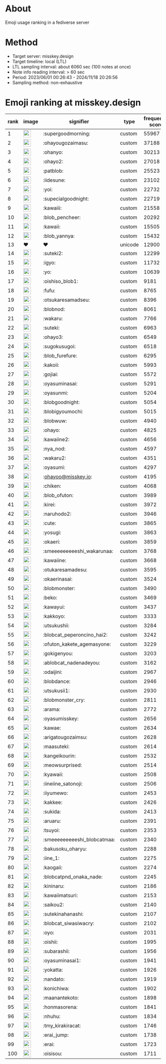 # About
Emoji usage ranking in a fediverse server

# Method
- Target server: misskey.design
- Target timeline: local (LTL)
- LTL sampling interval: about 6060 sec (100 notes at once)
- Note info reading interval: > 60 sec
- Period: 2023/06/01 00:26:43 - 2024/11/18 20:26:56 
- Sampling method: non-exhaustive

# Emoji ranking at misskey.design

|rank|image|signifier|type|frequency score|
|----|----|----|----|----|
|1|<img height="24" src="https://misskey.design/emoji/supergoodmorning.webp">|:supergoodmorning:|custom|55967|
|2|<img height="24" src="https://misskey.design/emoji/ohayougozaimasu.webp">|:ohayougozaimasu:|custom|37188|
|3|<img height="24" src="https://misskey.design/emoji/ohanyo.webp">|:ohanyo:|custom|30213|
|4|<img height="24" src="https://misskey.design/emoji/ohayo2.webp">|:ohayo2:|custom|27018|
|5|<img height="24" src="https://misskey.design/emoji/patblob.webp">|:patblob:|custom|25523|
|6|<img height="24" src="https://misskey.design/emoji/iidesune.webp">|:iidesune:|custom|23102|
|7|<img height="24" src="https://misskey.design/emoji/yoi.webp">|:yoi:|custom|22732|
|8|<img height="24" src="https://misskey.design/emoji/supecialgoodnight.webp">|:supecialgoodnight:|custom|22719|
|9|<img height="24" src="https://misskey.design/emoji/kawaiii.webp">|:kawaiii:|custom|21558|
|10|<img height="24" src="https://misskey.design/emoji/blob_pencheer.webp">|:blob_pencheer:|custom|20292|
|11|<img height="24" src="https://misskey.design/emoji/kawaii.webp">|:kawaii:|custom|15505|
|12|<img height="24" src="https://misskey.design/emoji/blob_yannya.webp">|:blob_yannya:|custom|15432|
|13|❤|❤|unicode|12900|
|14|<img height="24" src="https://misskey.design/emoji/suteki2.webp">|:suteki2:|custom|12299|
|15|<img height="24" src="https://misskey.design/emoji/igyo.webp">|:igyo:|custom|11732|
|16|<img height="24" src="https://misskey.design/emoji/yo.webp">|:yo:|custom|10639|
|17|<img height="24" src="https://misskey.design/emoji/oishiso_blob1.webp">|:oishiso_blob1:|custom|9181|
|18|<img height="24" src="https://misskey.design/emoji/fufu.webp">|:fufu:|custom|8765|
|19|<img height="24" src="https://misskey.design/emoji/otsukaresamadseu.webp">|:otsukaresamadseu:|custom|8396|
|20|<img height="24" src="https://misskey.design/emoji/blobnod.webp">|:blobnod:|custom|8061|
|21|<img height="24" src="https://misskey.design/emoji/wakaru.webp">|:wakaru:|custom|7766|
|22|<img height="24" src="https://misskey.design/emoji/suteki.webp">|:suteki:|custom|6963|
|23|<img height="24" src="https://misskey.design/emoji/ohayo3.webp">|:ohayo3:|custom|6549|
|24|<img height="24" src="https://misskey.design/emoji/sugokusugoi.webp">|:sugokusugoi:|custom|6518|
|25|<img height="24" src="https://misskey.design/emoji/blob_furefure.webp">|:blob_furefure:|custom|6295|
|26|<img height="24" src="https://misskey.design/emoji/kakoii.webp">|:kakoii:|custom|5993|
|27|<img height="24" src="https://misskey.design/emoji/gojiai.webp">|:gojiai:|custom|5572|
|28|<img height="24" src="https://misskey.design/emoji/oyasuminasai.webp">|:oyasuminasai:|custom|5291|
|29|<img height="24" src="https://misskey.design/emoji/oyasunmi.webp">|:oyasunmi:|custom|5204|
|30|<img height="24" src="https://misskey.design/emoji/blobgoodnight.webp">|:blobgoodnight:|custom|5054|
|31|<img height="24" src="https://misskey.design/emoji/blobigyoumochi.webp">|:blobigyoumochi:|custom|5015|
|32|<img height="24" src="https://misskey.design/emoji/blobwuw.webp">|:blobwuw:|custom|4940|
|33|<img height="24" src="https://misskey.design/emoji/ohayo.webp">|:ohayo:|custom|4825|
|34|<img height="24" src="https://misskey.design/emoji/kawaiine2.webp">|:kawaiine2:|custom|4656|
|35|<img height="24" src="https://misskey.design/emoji/nya_nod.webp">|:nya_nod:|custom|4597|
|36|<img height="24" src="https://misskey.design/emoji/wakaru2.webp">|:wakaru2:|custom|4351|
|37|<img height="24" src="https://misskey.design/emoji/oyasumi.webp">|:oyasumi:|custom|4297|
|38|<img height="24" src="https://misskey.design/emoji/ohayoo.webp">|:ohayoo@misskey.io:|custom|4195|
|39|<img height="24" src="https://misskey.design/emoji/chiken.webp">|:chiken:|custom|4068|
|40|<img height="24" src="https://misskey.design/emoji/blob_ofuton.webp">|:blob_ofuton:|custom|3989|
|41|<img height="24" src="https://misskey.design/emoji/kirei.webp">|:kirei:|custom|3972|
|42|<img height="24" src="https://misskey.design/emoji/naruhodo2.webp">|:naruhodo2:|custom|3946|
|43|<img height="24" src="https://misskey.design/emoji/cute.webp">|:cute:|custom|3865|
|44|<img height="24" src="https://misskey.design/emoji/yosugi.webp">|:yosugi:|custom|3863|
|45|<img height="24" src="https://misskey.design/emoji/okaeri.webp">|:okaeri:|custom|3859|
|46|<img height="24" src="https://misskey.design/emoji/smeeeeeeeeeshi_wakarunaa.webp">|:smeeeeeeeeeshi_wakarunaa:|custom|3768|
|47|<img height="24" src="https://misskey.design/emoji/kawaiine.webp">|:kawaiine:|custom|3668|
|48|<img height="24" src="https://misskey.design/emoji/otukaresamadesu.webp">|:otukaresamadesu:|custom|3595|
|49|<img height="24" src="https://misskey.design/emoji/okaerinasai.webp">|:okaerinasai:|custom|3524|
|50|<img height="24" src="https://misskey.design/emoji/blobmonster.webp">|:blobmonster:|custom|3490|
|51|<img height="24" src="https://misskey.design/emoji/beko.webp">|:beko:|custom|3469|
|52|<img height="24" src="https://misskey.design/emoji/kawayui.webp">|:kawayui:|custom|3437|
|53|<img height="24" src="https://misskey.design/emoji/kakkoyo.webp">|:kakkoyo:|custom|3333|
|54|<img height="24" src="https://misskey.design/emoji/utsukushii.webp">|:utsukushii:|custom|3284|
|55|<img height="24" src="https://misskey.design/emoji/blobcat_peperoncino_hai2.webp">|:blobcat_peperoncino_hai2:|custom|3242|
|56|<img height="24" src="https://misskey.design/emoji/ofuton_kakete_agemasyone.webp">|:ofuton_kakete_agemasyone:|custom|3229|
|57|<img height="24" src="https://misskey.design/emoji/gokigenyou.webp">|:gokigenyou:|custom|3203|
|58|<img height="24" src="https://misskey.design/emoji/ablobcat_nadenadeyou.webp">|:ablobcat_nadenadeyou:|custom|3162|
|59|<img height="24" src="https://misskey.design/emoji/odaijini.webp">|:odaijini:|custom|2967|
|60|<img height="24" src="https://misskey.design/emoji/blobdance.webp">|:blobdance:|custom|2946|
|61|<img height="24" src="https://misskey.design/emoji/utsukusii1.webp">|:utsukusii1:|custom|2930|
|62|<img height="24" src="https://misskey.design/emoji/blobmonster_cry.webp">|:blobmonster_cry:|custom|2811|
|63|<img height="24" src="https://misskey.design/emoji/arama.webp">|:arama:|custom|2772|
|64|<img height="24" src="https://misskey.design/emoji/oyasumisskey.webp">|:oyasumisskey:|custom|2656|
|65|<img height="24" src="https://misskey.design/emoji/kawae.webp">|:kawae:|custom|2634|
|66|<img height="24" src="https://misskey.design/emoji/arigatougozaimsu.webp">|:arigatougozaimsu:|custom|2628|
|67|<img height="24" src="https://misskey.design/emoji/maasuteki.webp">|:maasuteki:|custom|2614|
|68|<img height="24" src="https://misskey.design/emoji/kangeikourin.webp">|:kangeikourin:|custom|2532|
|69|<img height="24" src="https://misskey.design/emoji/meowsurprised.webp">|:meowsurprised:|custom|2514|
|70|<img height="24" src="https://misskey.design/emoji/kyawaii.webp">|:kyawaii:|custom|2508|
|71|<img height="24" src="https://misskey.design/emoji/iineiine_satonoji.webp">|:iineiine_satonoji:|custom|2506|
|72|<img height="24" src="https://misskey.design/emoji/iiyumewo.webp">|:iiyumewo:|custom|2453|
|73|<img height="24" src="https://misskey.design/emoji/kakkee.webp">|:kakkee:|custom|2426|
|74|<img height="24" src="https://misskey.design/emoji/sukida.webp">|:sukida:|custom|2413|
|75|<img height="24" src="https://misskey.design/emoji/aruaru.webp">|:aruaru:|custom|2391|
|76|<img height="24" src="https://misskey.design/emoji/tsuyoi.webp">|:tsuyoi:|custom|2353|
|77|<img height="24" src="https://misskey.design/emoji/smeeeeeeeeeshi_blobcatmaa.webp">|:smeeeeeeeeeshi_blobcatmaa:|custom|2340|
|78|<img height="24" src="https://misskey.design/emoji/bakusoku_oharyu.webp">|:bakusoku_oharyu:|custom|2288|
|79|<img height="24" src="https://misskey.design/emoji/iine_1.webp">|:iine_1:|custom|2275|
|80|<img height="24" src="https://misskey.design/emoji/kaogaii.webp">|:kaogaii:|custom|2274|
|81|<img height="24" src="https://misskey.design/emoji/blobcatpnd_onaka_nade.webp">|:blobcatpnd_onaka_nade:|custom|2245|
|82|<img height="24" src="https://misskey.design/emoji/kininaru.webp">|:kininaru:|custom|2186|
|83|<img height="24" src="https://misskey.design/emoji/kawaiimatsuri.webp">|:kawaiimatsuri:|custom|2153|
|84|<img height="24" src="https://misskey.design/emoji/saikou2.webp">|:saikou2:|custom|2140|
|85|<img height="24" src="https://misskey.design/emoji/sutekinahanashi.webp">|:sutekinahanashi:|custom|2107|
|86|<img height="24" src="https://misskey.design/emoji/blobcat_siwasiwacry.webp">|:blobcat_siwasiwacry:|custom|2102|
|87|<img height="24" src="https://misskey.design/emoji/oyo.webp">|:oyo:|custom|2031|
|88|<img height="24" src="https://misskey.design/emoji/oishii.webp">|:oishii:|custom|1995|
|89|<img height="24" src="https://misskey.design/emoji/subarashii.webp">|:subarashii:|custom|1956|
|90|<img height="24" src="https://misskey.design/emoji/oyasuminasai1.webp">|:oyasuminasai1:|custom|1941|
|91|<img height="24" src="https://misskey.design/emoji/yokatta.webp">|:yokatta:|custom|1926|
|92|<img height="24" src="https://misskey.design/emoji/nandato.webp">|:nandato:|custom|1919|
|93|<img height="24" src="https://misskey.design/emoji/konichiwa.webp">|:konichiwa:|custom|1902|
|94|<img height="24" src="https://misskey.design/emoji/maanantekoto.webp">|:maanantekoto:|custom|1898|
|95|<img height="24" src="https://misskey.design/emoji/honmasorena.webp">|:honmasorena:|custom|1841|
|96|<img height="24" src="https://misskey.design/emoji/nhuhu.webp">|:nhuhu:|custom|1834|
|97|<img height="24" src="https://misskey.design/emoji/tmy_kirakiracat.webp">|:tmy_kirakiracat:|custom|1746|
|98|<img height="24" src="https://misskey.design/emoji/erai_jump.webp">|:erai_jump:|custom|1738|
|99|<img height="24" src="https://misskey.design/emoji/erai.webp">|:erai:|custom|1723|
|100|<img height="24" src="https://misskey.design/emoji/oisisou.webp">|:oisisou:|custom|1711|
